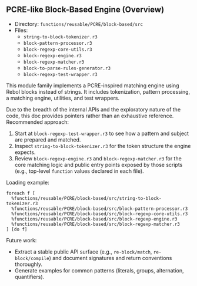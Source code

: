 ## PCRE-like Block-Based Engine (Overview)

- Directory: `functions/reusable/PCRE/block-based/src`
- Files:
  - `string-to-block-tokenizer.r3`
  - `block-pattern-processor.r3`
  - `block-regexp-core-utils.r3`
  - `block-regexp-engine.r3`
  - `block-regexp-matcher.r3`
  - `block-to-parse-rules-generator.r3`
  - `block-regexp-test-wrapper.r3`

This module family implements a PCRE-inspired matching engine using Rebol blocks instead of strings. It includes tokenization, pattern processing, a matching engine, utilities, and test wrappers.

Due to the breadth of the internal APIs and the exploratory nature of the code, this doc provides pointers rather than an exhaustive reference. Recommended approach:

1. Start at `block-regexp-test-wrapper.r3` to see how a pattern and subject are prepared and matched.
2. Inspect `string-to-block-tokenizer.r3` for the token structure the engine expects.
3. Review `block-regexp-engine.r3` and `block-regexp-matcher.r3` for the core matching logic and public entry points exposed by those scripts (e.g., top-level `function` values declared in each file).

Loading example:
```rebol
foreach f [
  %functions/reusable/PCRE/block-based/src/string-to-block-tokenizer.r3
  %functions/reusable/PCRE/block-based/src/block-pattern-processor.r3
  %functions/reusable/PCRE/block-based/src/block-regexp-core-utils.r3
  %functions/reusable/PCRE/block-based/src/block-regexp-engine.r3
  %functions/reusable/PCRE/block-based/src/block-regexp-matcher.r3
] [do f]
```

Future work:
- Extract a stable public API surface (e.g., `re-block/match`, `re-block/compile`) and document signatures and return conventions thoroughly.
- Generate examples for common patterns (literals, groups, alternation, quantifiers).